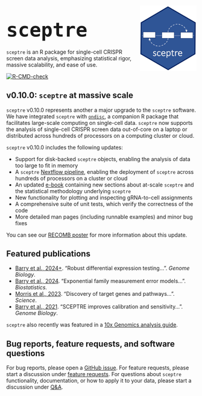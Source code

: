 
<!-- README.md is generated from README.Rmd. Please edit that file -->

<div style="margin-top: 5px;">

<img src="man/figures/hex.jpg" align="right" width="150"/>

</div>

## <span style="font-size:60px;">`sceptre`</span>

`sceptre` is an R package for single-cell CRISPR screen data analysis,
emphasizing statistical rigor, massive scalability, and ease of use.

<!-- badges: start -->

[![R-CMD-check](https://github.com/Katsevich-Lab/sceptre/workflows/R-CMD-check/badge.svg)](https://github.com/Katsevich-Lab/sceptre/actions)

<!-- badges: end -->

## v0.10.0: `sceptre` at massive scale

`sceptre` v0.10.0 represents another a major upgrade to the `sceptre`
software. We have integrated `sceptre` with
[`ondisc`](https://timothy-barry.github.io/ondisc/), a companion R
package that facilitates large-scale computing on single-cell data.
`sceptre` now supports the analysis of single-cell CRISPR screen data
out-of-core on a laptop or distributed across hundreds of processors on
a computing cluster or cloud.

`sceptre` v0.10.0 includes the following updates:

- Support for disk-backed `sceptre` objects, enabling the analysis of
  data too large to fit in memory
- A `sceptre` [Nextflow
  pipeline](https://github.com/timothy-barry/sceptre-pipeline), enabling
  the deployment of `sceptre` across hundreds of processors on a cluster
  or cloud
- An updated [e-book](https://timothy-barry.github.io/sceptre-book/)
  containing new sections about at-scale `sceptre` and the statistical
  methodology underlying `sceptre`
- New functionality for plotting and inspecting gRNA-to-cell assignments
- A comprehensive suite of unit tests, which verify the correctness of
  the code
- More detailed man pages (including runnable examples) and minor bug
  fixes

You can see our [RECOMB
poster](https://timothy-barry.github.io/poster_recomb_2024.pdf) for more
information about this update.

## Featured publications

- [Barry et al.,
  2024+](https://www.biorxiv.org/content/10.1101/2023.05.15.540875v2).
  “Robust differential expression testing…”. *Genome Biology*.
- [Barry et al., 2024](https://doi.org/10.1093/biostatistics/kxae010).
  “Exponential family measurement error models…”. *Biostatistics.*
- [Morris et al.,
  2023](https://www.science.org/doi/10.1126/science.adh7699). “Discovery
  of target genes and pathways…”. *Science*.
- [Barry et al.,
  2021](https://genomebiology.biomedcentral.com/articles/10.1186/s13059-021-02545-2).
  “SCEPTRE improves calibration and sensitivity…”. *Genome Biology*.

`sceptre` also recently was featured in a [10x Genomics analysis
guide](https://www.10xgenomics.com/analysis-guides/single-cell-crispr-screen-analysis-with-sceptre).

## Bug reports, feature requests, and software questions

For bug reports, please open a [GitHub
issue](https://github.com/Katsevich-Lab/sceptre/issues). For feature
requests, please start a discussion under [feature
requests](https://github.com/Katsevich-Lab/sceptre/discussions/categories/feature-requests).
For questions about `sceptre` functionality, documentation, or how to
apply it to your data, please start a discussion under
[Q&A](https://github.com/Katsevich-Lab/sceptre/discussions/categories/q-a).

